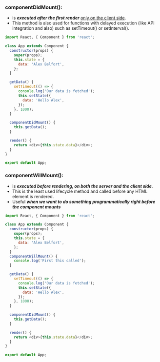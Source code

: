 ### componentDidMount():

- is **_executed after the first render_** <u>only on the client side</u>.
- This method is also used for functions with delayed execution (like API integration and also) such as setTimeout() or setInterval().

```js
import React, { Component } from 'react';

class App extends Component {
  constructor(props) {
    super(props);
    this.state = {
      data: 'Alex Belfort',
    };
  }

  getData() {
    setTimeout(() => {
      console.log('Our data is fetched');
      this.setState({
        data: 'Hello Alex',
      });
    }, 1000);
  }

  componentDidMount() {
    this.getData();
  }

  render() {
    return <div>{this.state.data}</div>;
  }
}

export default App;
```

### componentWillMount():

- is **_executed before rendering, on both the server and the client side_**.
- This is the least used lifecycle method and called before any HTML element is rendered.
- Useful **_when we want to do something programmatically right before the component mounts_**

```js
import React, { Component } from 'react';

class App extends Component {
  constructor(props) {
    super(props);
    this.state = {
      data: 'Alex Belfort',
    };
  }
  componentWillMount() {
    console.log('First this called');
  }

  getData() {
    setTimeout(() => {
      console.log('Our data is fetched');
      this.setState({
        data: 'Hello Alex',
      });
    }, 1000);
  }

  componentDidMount() {
    this.getData();
  }

  render() {
    return <div>{this.state.data}</div>;
  }
}

export default App;
```
